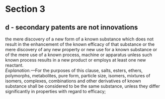 # Section 3
## d - secondary patents are not innovations
the mere discovery of a new form of a known substance which does not result in the enhancement of the known efficacy of that substance or the mere discovery of any new property or new use for a known substance or of the mere use of a known process, machine or apparatus unless such known process results in a new product or employs at least one new reactant.  
_Explanation._—For the purposes of this clause, salts, esters, ethers, polymorphs, metabolites, pure form, particle size, isomers, mixtures of isomers, complexes, combinations and other derivatives of known substance shall be considered to be the same substance, unless they differ significantly in properties with regard to efficacy;